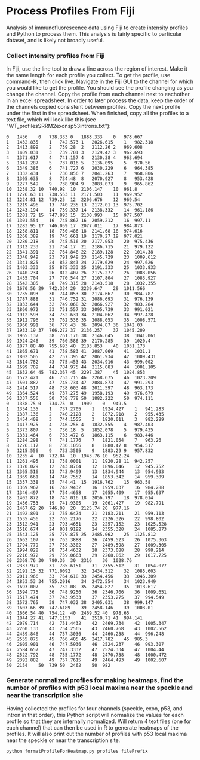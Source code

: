 # Process Profiles From Fiji
Analysis of immunofluorescence data using Fiji to create intensity profiles and Python to process them. This analysis is fairly specific to particular dataset, and is likely not broadly useful.
### Collect intensity profiles from Fiji
In Fiji, use the line tool to draw a line across the region of interest. Make it the same length for each profile you collect. To get the profile, use command-K, then click live. Navigate in the Fiji GUI to the channel for which you would like to get the profile. You should see the profile changing as you change the channel. Copy the profile from each channel next to eachother in an excel spreadsheet. In order to later process the data, keep the order of the channels copied consistent between profiles. Copy the next profile under the first in the spreadsheet. When finished, copy all the profiles to a text file, which will look like this (see "WT_profilesSRRM2exonsp53introns.txt"):
```
0	1456	0	738.333	0	1888.333	0	978.667
1	1432.835	1	742.573	1	2026.615	1	982.318
2	1413.899	2	739.28	2	2112.26	2	969.608
3	1409.031	3	739.701	3	2129.42	3	962.693
4	1371.617	4	741.157	4	2130.38	4	963.694
5	1341.287	5	737.016	5	2136.095	5	970.56
6	1349.386	6	741.727	6	2030.229	6	964.385
7	1332.434	7	736.856	7	2041.263	7	968.806
8	1305.635	8	734.48	8	2070.927	8	953.428
9	1277.549	9	738.904	9	2083.073	9	965.862
10	1238.32	10	740.92	10	2106.147	10	961.8
11	1226.63	11	738.553	11	2171.503	11	969.952
12	1224.81	12	739.25	12	2206.676	12	969.54
13	1219.496	13	740.235	13	2172.01	13	975.702
14	1243.194	14	739.337	14	2138.332	14	961.186
15	1281.72	15	747.893	15	2130.993	15	977.507
16	1301.554	16	745.867	16	2059.212	16	997.11
17	1283.95	17	746.059	17	2077.011	17	984.873
18	1258.811	18	750.486	18	2141.68	18	974.616
19	1268.389	19	745.661	19	2170.27	19	977.021
20	1280.218	20	745.516	20	2177.053	20	975.436
21	1312.233	21	754.17	21	2186.715	21	979.122
22	1341.391	22	764.848	22	2189.128	22	1014.38
23	1348.949	23	791.949	23	2145.729	23	1009.612
24	1341.825	24	852.843	24	2179.629	24	997.626
25	1403.333	25	875.333	25	2191.333	25	1033.833
26	1440.234	26	812.407	26	2175.277	26	1083.056
27	1455.704	27	770.544	27	2107.804	27	1083.927
28	1542.305	28	749.315	28	2143.518	28	1032.355
29	1670.56	29	742.334	29	2239.647	29	1011.566
30	1735.093	30	744.053	30	2174.667	30	984.787
31	1787.888	31	746.752	31	2086.693	31	976.139
32	1833.644	32	749.068	32	2066.927	32	983.284
33	1860.972	33	751.557	33	2095.739	33	991.021
34	1912.593	34	752.631	34	2104.062	34	997.428
35	1912.796	35	762.536	35	2088.053	35	1008.571
36	1960.991	36	770.43	36	2094.87	36	1042.03
37	1933.19	37	766.272	37	2136.257	37	1045.209
38	1965.137	38	761.176	38	2146.645	38	1041.061
39	1924.246	39	760.586	39	2170.285	39	1020.4
40	1877.88	40	755.693	40	2183.853	40	1031.173
41	1865.671	41	758.583	41	2087.069	41	1031.1
42	1802.505	42	757.395	42	2061.934	42	1009.431
43	1814.782	43	775.453	43	2034.916	43	999.002
44	1699.709	44	784.975	44	2115.083	44	1001.105
45	1632.64	45	782.367	45	2297.387	45	1024.853
46	1572.421	46	753.715	46	2268.675	46	1023.209
47	1501.882	47	745.734	47	2084.873	47	991.293
48	1414.517	48	738.603	48	2011.597	48	963.173
49	1364.524	49	737.275	49	1958.193	49	976.679
50	1337.556	50	738.778	50	1882.222	50	974.111
0	1338.75	0	734.75	0	1909	0	949.5
1	1354.135	1	737.2705	1	1924.427	1	941.283
2	1387.136	2	740.2128	2	1872.918	2	955.435
3	1454.408	3	744.1555	3	1820.011	3	982.289
4	1417.925	4	746.258	4	1832.555	4	987.403
5	1373.807	5	736.18	5	1852.078	5	979.435
6	1331.464	6	733.472	6	1863.115	6	983.446
7	1284.298	7	741.1776	7	1821.054	7	963.26
8	1226.117	8	736.1056	8	1880.47	8	954.517
9	1215.556	9	733.3505	9	1883.29	9	957.832
10	1235.4	10	732.84	10	1943.76	10	952.24
11	1261.495	11	738.0001	11	1920.28	11	942.257
12	1320.029	12	743.8764	12	1896.046	12	945.752
13	1365.516	13	743.9499	13	1834.944	13	954.933
14	1369.661	14	746.7552	14	1853.342	14	959.309
15	1337.338	15	744.41	15	1916.762	15	963.58
16	1369.967	16	742.9432	16	1959.037	16	984.288
17	1346.497	17	754.4658	17	2055.409	17	955.637
18	1403.872	18	743.016	18	2056.797	18	978.014
19	1436.753	19	741.9305	19	2061.427	19	982.791
20	1467.62	20	746.08	20	2125.74	20	977.16
21	1492.891	21	755.6474	21	2183.211	21	959.113
22	1535.456	22	765.2176	22	2226.326	22	998.802
23	1512.941	23	793.4651	23	2257.152	23	1025.528
24	1516.674	24	801.9192	24	2355.328	24	1085.873
25	1543.125	25	779.875	25	2485.062	25	1125.812
26	1662.107	26	763.3888	26	2459.523	26	1075.363
27	1794.779	27	758.3302	27	2489.598	27	1009.305
28	1994.828	28	754.4632	28	2373.088	28	998.214
29	2216.972	29	759.0663	29	2268.862	29	1017.725
30	2368.76	30	780.36	30	2316	30	1028.76
31	2337.979	31	785.6151	31	2355.512	31	1054.077
32	2191.15	32	771.0092	32	2434.512	32	1085.603
33	2011.966	33	764.618	33	2454.456	33	1046.309
34	1853.53	34	755.2016	34	2472.554	34	1023.949
35	1693.007	35	752.08	35	2454.827	35	1018.617
36	1594.775	36	748.9256	36	2346.706	36	1009.651
37	1517.474	37	743.9533	37	2353.275	37	994.549
38	1572.765	38	747.032	38	2405.031	38	999.147
39	1603.66	39	747.6189	39	2458.146	39	1003.01
40	1666.54	40	754.12	40	2469.52	40	978.65
41	1844.27	41	747.1153	41	2510.71	41	994.141
42	2079.714	42	751.4432	42	2469.734	42	1005.347
43	2260.133	43	754.2565	43	2460.768	43	1002.562
44	2439.846	44	757.3036	44	2460.238	44	996.248
45	2555.875	45	766.405	45	2417.782	45	985.3
46	2605.901	46	747.5936	46	2524.237	46	993.307
47	2584.657	47	747.3332	47	2524.334	47	1004.44
48	2522.792	48	755.1772	48	2470.738	48	1000.472
49	2392.882	49	757.7615	49	2464.493	49	1002.607
50	2154	50	739	50	2462	50	982
```
### Generate normalized profiles for making heatmaps, find the number of profiles with p53 local maxima near the speckle and near the transcription site
Having collected the profiles for four channels (speckle, exon, p53, and intron in that order), this Python script will normalize the values for each profile so that they are internally normalized. Will return 4 text files (one for each channel) that can then be used in R to generate heatmaps of the profiles. It will also print out the number of profiles with p53 local maxima near the speckle or near the transcription site.
```
python formatProfileForHeatmap.py profiles filePrefix 
```
